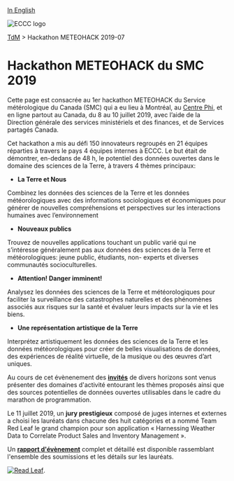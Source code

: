 [In English](2019-07_hackaton-METEOHACK_en.md)

![ECCC logo](../../../img_eccc-logo.png)

[TdM](../2019-07_hackaton-METEOHACK_fr.md) > Hackathon METEOHACK 2019-07

# Hackathon METEOHACK du SMC 2019

Cette page est consacrée au 1er hackathon METEOHACK du Service métérologique du Canada (SMC) qui a eu lieu à Montréal, au [Centre Phi](https://phi-centre.com/), et en ligne partout au Canada, du 8 au 10 juillet 2019, avec l’aide de la Direction générale des services ministériels et des finances, et de Services partagés Canada.

Cet hackathon a mis au défi 150 innovateurs regroupés en 21 équipes réparties à travers le pays 4 équipes internes à ECCC. Le but était de démontrer, en-dedans de 48 h, le potentiel des données ouvertes dans le domaine des sciences de la Terre, à travers 4 thèmes principaux:

* __La Terre et Nous__

Combinez les données des sciences de la Terre et les données météorologiques avec des informations sociologiques et économiques pour générer de nouvelles compréhensions et perspectives sur les interactions humaines avec l’environnement

* __Nouveaux publics__

Trouvez de nouvelles applications touchant un public varié qui ne s’intéresse généralement pas aux données des sciences de la Terre et météorologiques: jeune public, étudiants, non- experts et diverses communautés socioculturelles.

* __Attention! Danger imminent!__

Analysez les données des sciences de la Terre et météorologiques pour faciliter la surveillance des catastrophes naturelles et des phénomènes associés aux risques sur la santé et évaluer leurs impacts sur la vie et les biens.

* __Une représentation artistique de la Terre__

Interprétez artistiquement les données des sciences de la Terre et les données météorologiques pour créer de belles visualisations de données, des expériences de réalité virtuelle, de la musique ou des œuvres d’art uniques.

Au cours de cet évènenement des [__invités__](http://collaboration.cmc.ec.gc.ca/cmc/cmos/meteohack/presentations/hackathon_guest-speakers/) de divers horizons sont venus présenter des domaines d'activité entourant les thèmes proposés ainsi que des sources potentielles de données ouvertes utilisables dans le cadre du marathon de programmation.

Le 11 juillet 2019, un __jury prestigieux__ composé de juges internes et externes a choisi les lauréats dans chacune des huit catégories et a nommé Team Red Leaf le grand champion pour son application « Harnessing Weather Data to Correlate Product Sales and Inventory Management ».

Un [__rapport d'évènement__](http://collaboration.cmc.ec.gc.ca/cmc/cmos/meteohack/summary/METEOHACK_Event_Summary_fr.pdf) complet et détaillé est disponible rassemblant l'ensemble des soumissions et les détails sur les lauréats. 

[![Read Leaf](http://collaboration.cmc.ec.gc.ca/cmc/cmos/public_doc/events/meteohack_2019/Red.Leaf_2019.jpg)](http://www.youtube.com/watch?v=DNlTntWKTtA "Lauréats de METEOHACK 2019").


